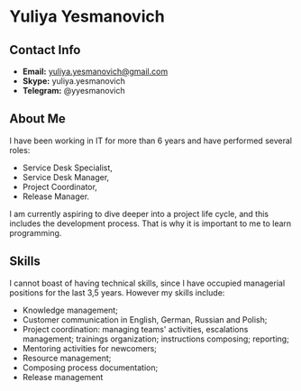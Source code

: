 # Yuliya Yesmanovich

## Contact Info

* **Email:** yuliya.yesmanovich@gmail.com
* **Skype:** yuliya.yesmanovich
* **Telegram:** @yyesmanovich

## About Me

I have been working in IT for more than 6 years and have performed several roles: 
* Service Desk Specialist, 
* Service Desk Manager, 
* Project Coordinator, 
* Release Manager.

I am currently aspiring to dive deeper into a project life cycle, and this includes the development process. That is why it is important to me to learn programming.

## Skills

I cannot boast of having technical skills, since I have occupied managerial positions for the last 3,5 years. However my skills include:
* Knowledge management;
* Customer communication in English, German, Russian and Polish;
* Project coordination: managing teams' activities, escalations management; trainings organization; instructions composing; reporting;
* Mentoring activities for newcomers;
* Resource management;
* Composing process documentation;
* Release management